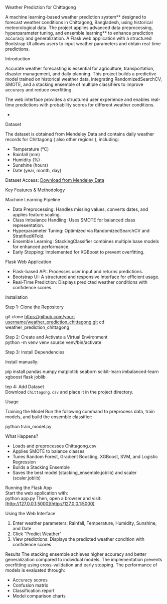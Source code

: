 Weather Prediction for Chittagong

A machine learning-based weather prediction system** designed to forecast weather conditions in Chittagong, Bangladesh, using historical meteorological data. The project applies advanced data preprocessing, hyperparameter tuning, and ensemble learning** to enhance prediction accuracy and generalization. A Flask web application with a structured Bootstrap UI allows users to input weather parameters and obtain real-time predictions.

Introduction 

Accurate weather forecasting is essential for agriculture, transportation, disaster management, and daily planning. This project builds a predictive model trained on historical weather data, integrating RandomizedSearchCV, SMOTE, and a stacking ensemble of multiple classifiers to improve accuracy and reduce overfitting.

The web interface provides a structured user experience and enables real-time predictions with probability scores for different weather conditions.

-
Dataset 

The dataset is obtained from Mendeley Data and contains daily weather records for Chittagong ( also other regions ), including:  

- Temperature (°C)  
- Rainfall (mm) 
- Humidity (%)  
- Sunshine (hours)  
- Date (year, month, day) 

Dataset Access:
[Download from Mendeley Data](https://data.mendeley.com/datasets/tbrhznpwg9/1)  



Key Features & Methodology 

Machine Learning Pipeline  

- Data Preprocessing: Handles missing values, converts dates, and applies feature scaling.  
- Class Imbalance Handling: Uses SMOTE for balanced class representation.  
- Hyperparameter Tuning: Optimized via RandomizedSearchCV and StratifiedKFold.  
- Ensemble Learning: StackingClassifier combines multiple base models for enhanced performance.  
- Early Stopping: Implemented for XGBoost to prevent overfitting.  

Flask Web Application  

- Flask-based API: Processes user input and returns predictions.  
- Bootstrap UI: A structured and responsive interface for efficient usage.  
- Real-Time Prediction: Displays predicted weather conditions with confidence scores.  


Installation 

Step 1: Clone the Repository 

git clone https://github.com/your-username/weather_prediction_chittagong.git
cd weather_prediction_chittagong


Step 2: Create and Activate a Virtual Environment  
python -m venv venv
source venv/bin/activate  

Step 3: Install Dependencies

 Install manually:  

pip install pandas numpy matplotlib seaborn scikit-learn imbalanced-learn xgboost flask joblib


tep 4: Add Dataset  
Download `Chittagong.csv` and place it in the project directory.

Usage 

Training the Model 
Run the following command to preprocess data, train models, and build the ensemble classifier:  

python train_model.py


What Happens? 
- Loads and preprocesses Chittagong.csv  
- Applies SMOTE to balance classes  
- Tunes Random Forest, Gradient Boosting, XGBoost, SVM, and Logistic Regression  
- Builds a Stacking Ensemble 
- Saves the best model (stacking_ensemble.joblib) and scaler (scaler.joblib)  

Running the Flask App  
Start the web application with:  
python app.py
Then, open a browser and visit:  
[http://127.0.0.1:5000](http://127.0.0.1:5000)

Using the Web Interface  
1. Enter weather parameters: Rainfall, Temperature, Humidity, Sunshine, and Date  
2. Click "Predict Weather"  
3. View predictions: Displays the predicted weather condition with confidence scores  


Results 
The stacking ensemble achieves higher accuracy and better generalization compared to individual models. The implementation prevents overfitting using cross-validation and early stopping.
The performance of models is evaluated through:  
- Accuracy scores
- Confusion matrix
- Classification report
- Model comparison charts  

